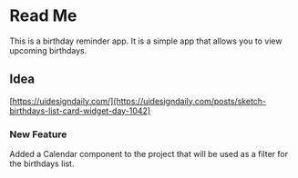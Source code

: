 
# Read Me

This is a birthday reminder app. It is a simple app that allows you to view upcoming birthdays.

## Idea
[https://uidesigndaily.com/](https://uidesigndaily.com/posts/sketch-birthdays-list-card-widget-day-1042)


### New Feature

Added a Calendar component to the project that will be used as a filter for the birthdays list.
